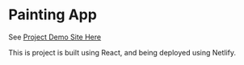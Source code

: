 # Painting App

See [Project Demo Site Here](https://painting-react-app.netlify.app)

This is project is built using React, and being deployed using Netlify.
